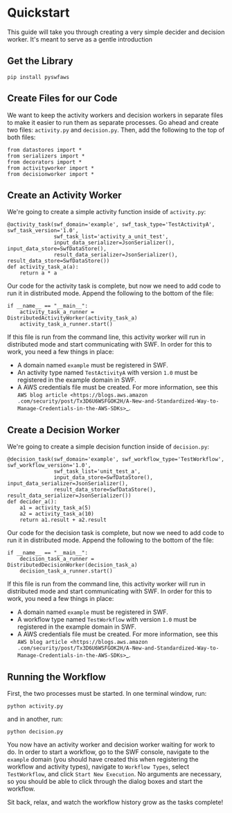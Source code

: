 # Quickstart

This guide will take you through creating a very simple decider and decision worker.  It's meant to serve as a gentle introduction

## Get the Library

```
pip install pyswfaws
```

## Create Files for our Code
We want to keep the activity workers and decision workers in separate files to make it easier to run them as separate
 processes.  Go ahead and create two files:  `activity.py` and `decision.py`.  Then, add the following to the top of 
 both files:

```
from datastores import *
from serializers import *
from decorators import *
from activityworker import *
from decisionworker import *
```

## Create an Activity Worker
We're going to create a simple activity function inside of `activity.py`:

``` 
@activity_task(swf_domain='example', swf_task_type='TestActivityA', swf_task_version='1.0',
               swf_task_list='activity_a_unit_test',
               input_data_serializer=JsonSerializer(), input_data_store=SwfDataStore(),
               result_data_serializer=JsonSerializer(), result_data_store=SwfDataStore())
def activity_task_a(a):
    return a * a
```

Our code for the activity task is complete, but now we need to add code to run it in distributed mode.  Append the 
following to the bottom of the file:

```
if __name__ == "__main__":
    activity_task_a_runner = DistributedActivityWorker(activity_task_a)
    activity_task_a_runner.start()
```

If this file is run from the command line, this activity worker will run in distributed mode and start communicating 
with SWF.  In order for this to work, you need a few things in place:

* A domain named `example` must be registered in SWF.
* An activity type named `TestActivityA` with version `1.0` must be registered in the example domain in SWF.
* A AWS credentials file must be created.  For more information, see this `AWS blog article <https://blogs.aws.amazon
.com/security/post/Tx3D6U6WSFGOK2H/A-New-and-Standardized-Way-to-Manage-Credentials-in-the-AWS-SDKs>`_.

## Create a Decision Worker
We're going to create a simple decision function inside of `decision.py`:

```
@decision_task(swf_domain='example', swf_workflow_type='TestWorkflow', swf_workflow_version='1.0',
               swf_task_list='unit_test_a',
               input_data_store=SwfDataStore(), input_data_serializer=JsonSerializer(),
               result_data_store=SwfDataStore(), result_data_serializer=JsonSerializer())
def decider_a():
    a1 = activity_task_a(5)
    a2 = activity_task_a(10)
    return a1.result + a2.result
```

Our code for the decision task is complete, but now we need to add code to run it in distributed mode.  Append the 
following to the bottom of the file:

```
if __name__ == "__main__":
    decision_task_a_runner = DistributedDecisionWorker(decision_task_a)
    decision_task_a_runner.start()
```

If this file is run from the command line, this activity worker will run in distributed mode and start communicating 
with SWF.  In order for this to work, you need a few things in place:

* A domain named `example` must be registered in SWF.
* A workflow type named `TestWorkflow` with version `1.0` must be registered in the example domain in SWF.
* A AWS credentials file must be created.  For more information, see this `AWS blog article <https://blogs.aws.amazon
.com/security/post/Tx3D6U6WSFGOK2H/A-New-and-Standardized-Way-to-Manage-Credentials-in-the-AWS-SDKs>`_.

## Running the Workflow
First, the two processes must be started.  In one terminal window, run:

```
python activity.py
```

and in another, run:

```
python decision.py
```

You now have an activity worker and decision worker waiting for work to do.  In order to start a workflow, go to the 
SWF console, navigate to the `example` domain (you should have created this when registering the workflow and activity 
types), navigate to `Workflow Types`, select `TestWorkflow`, and click `Start New Execution`.  No arguments are 
necessary, so you should be able to click through the dialog boxes and start the workflow.

Sit back, relax, and watch the workflow history grow as the tasks complete!